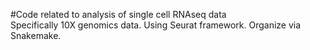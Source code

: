 #Code related to analysis of single cell RNAseq data   
Specifically 10X genomics data.
Using Seurat framework.
Organize via Snakemake.
